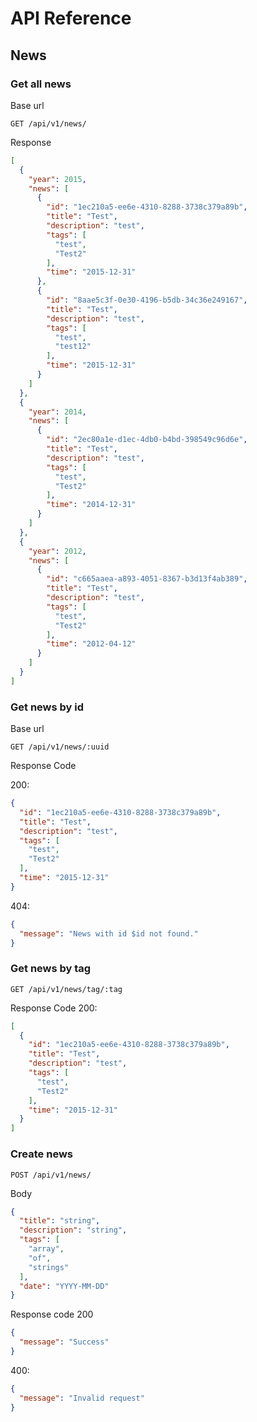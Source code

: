 # API Reference

## News

### Get all news

Base url

```mysql
GET /api/v1/news/
```

Response

```json
[
  {
    "year": 2015,
    "news": [
      {
        "id": "1ec210a5-ee6e-4310-8288-3738c379a89b",
        "title": "Test",
        "description": "test",
        "tags": [
          "test",
          "Test2"
        ],
        "time": "2015-12-31"
      },
      {
        "id": "8aae5c3f-0e30-4196-b5db-34c36e249167",
        "title": "Test",
        "description": "test",
        "tags": [
          "test",
          "test12"
        ],
        "time": "2015-12-31"
      }
    ]
  },
  {
    "year": 2014,
    "news": [
      {
        "id": "2ec80a1e-d1ec-4db0-b4bd-398549c96d6e",
        "title": "Test",
        "description": "test",
        "tags": [
          "test",
          "Test2"
        ],
        "time": "2014-12-31"
      }
    ]
  },
  {
    "year": 2012,
    "news": [
      {
        "id": "c665aaea-a893-4051-8367-b3d13f4ab389",
        "title": "Test",
        "description": "test",
        "tags": [
          "test",
          "Test2"
        ],
        "time": "2012-04-12"
      }
    ]
  }
]
```
### Get news by id

Base url

```mysql
GET /api/v1/news/:uuid
```

Response
Code

200:

```json
{
  "id": "1ec210a5-ee6e-4310-8288-3738c379a89b",
  "title": "Test",
  "description": "test",
  "tags": [
    "test",
    "Test2"
  ],
  "time": "2015-12-31"
}
```

404:

```json
{
  "message": "News with id $id not found."
}
```

### Get news by tag

```mysql
GET /api/v1/news/tag/:tag
```

Response
Code 200:

```json
[
  {
    "id": "1ec210a5-ee6e-4310-8288-3738c379a89b",
    "title": "Test",
    "description": "test",
    "tags": [
      "test",
      "Test2"
    ],
    "time": "2015-12-31"
  }
]
```

### Create news

```mysql
POST /api/v1/news/
```

Body

```json
{
  "title": "string",
  "description": "string",
  "tags": [
    "array",
    "of",
    "strings"
  ],
  "date": "YYYY-MM-DD"
}
```

Response code 200

```json
{
  "message": "Success"
}
```

400:

```json
{
  "message": "Invalid request"
}
```
